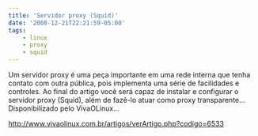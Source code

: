 ```yaml
---
title: 'Servidor proxy (Squid)'
date: '2008-12-21T22:21:59-05:00'
tags:
    - linux
    - proxy
    - squid
---    
```


Um servidor proxy é uma peça importante em uma rede interna que tenha contato com outra pública, pois implementa uma série de facilidades e controles. Ao final do artigo você será capaz de instalar e configurar o servidor proxy (Squid), além de fazê-lo atuar como proxy transparente… Disponibilizado pelo VivaOLinux…

<http://www.vivaolinux.com.br/artigos/verArtigo.php?codigo=6533>
